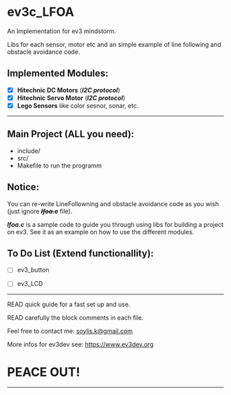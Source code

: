 # ev3c_LFOA

An Implementation for ev3 mindstorm.

Libs for each sensor, motor etc and an simple example of line following and obstacle avoidance code.

Implemented Modules:
---------------------
- [x] **Hitechnic DC Motors** (***I2C protocol***)
- [x] **Hitechnic Servo Motor** (***I2C protocol***)
- [x] **Lego Sensors** like color sesnor, sonar, etc.

---------------------------------------------------------------------------------------------
Main Project (ALL you need):
---------------------------
 * include/
 * src/
 * Makefile
 to run the programm

Notice:
-------
You can re-write LineFollowning and obstacle avoidance code as you wish (just ignore ~~***lfoa.c***~~ file).

***lfoa.c*** is a sample code to guide you through using libs for building a project on ev3. See it as an example on how to use the different modules.

To Do List (Extend functionallity):
-----------
 - [ ] ev3_button

 - [ ] ev3_LCD

______________________________________________
READ quick guide for a fast set up and use.

READ carefully the block comments in each file.

Feel free to contact me: soylis.k@gmail.com

More infos for ev3dev see: https://www.ev3dev.org

# PEACE OUT!
---------------------------------------------------------------------------------------------
